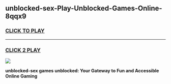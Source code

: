 
## unblocked-sex-Play-Unblocked-Games-Online-8qqx9
<h3>
<a href="https://premium76.site?title=unblocked-sex&ref=25A">CLICK TO PLAY</a></h3>
<hr>

<h3>
<a href="https://premium76.site?title=unblocked-sex&ref=25A">CLICK 2 PLAY</a>
  
</h3>

<a href="https://premium76.site?title=unblocked-sex&ref=25A"><img src="https://clearcache.store/games.png"></a>


**unblocked-sex games unblocked: Your Gateway to Fun and Accessible Online Gaming**
